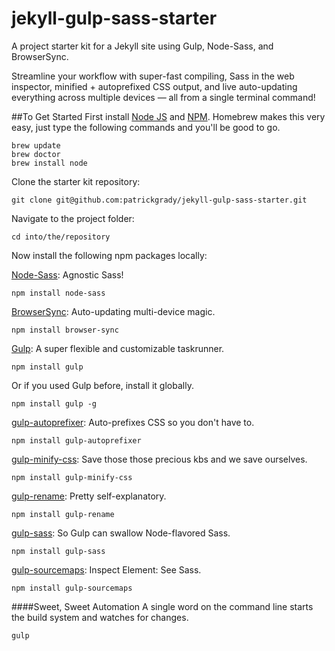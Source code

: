 # jekyll-gulp-sass-starter
A project starter kit for a Jekyll site using Gulp, Node-Sass, and BrowserSync.

Streamline your workflow with super-fast compiling, Sass in the web inspector, minified + autoprefixed CSS output, and live auto-updating everything across multiple devices — all from a single terminal command!

##To Get Started
First install [Node JS](https://nodejs.org/) and [NPM](http://blog.npmjs.org/post/85484771375/how-to-install-npm). Homebrew makes this very easy, just type the following commands and you'll be good to go.
~~~
brew update
brew doctor
brew install node
~~~

Clone the starter kit repository:
~~~
git clone git@github.com:patrickgrady/jekyll-gulp-sass-starter.git
~~~

Navigate to the project folder:
~~~
cd into/the/repository
~~~

Now install the following npm packages locally:

[Node-Sass](https://github.com/sass/node-sass): Agnostic Sass!
~~~
npm install node-sass
~~~

[BrowserSync](http://www.browsersync.io/): Auto-updating multi-device magic.
~~~
npm install browser-sync
~~~

[Gulp](https://github.com/gulpjs/gulp/blob/master/docs/getting-started.md): A super flexible and customizable taskrunner.
~~~
npm install gulp
~~~
Or if you used Gulp before, install it globally.
~~~
npm install gulp -g
~~~

[gulp-autoprefixer](https://www.npmjs.com/package/gulp-autoprefixer): Auto-prefixes CSS so you don't have to.
~~~
npm install gulp-autoprefixer
~~~

[gulp-minify-css](https://www.npmjs.com/package/gulp-minify-css): Save those those precious kbs and we save ourselves.
~~~
npm install gulp-minify-css
~~~

[gulp-rename](https://www.npmjs.com/package/gulp-rename): Pretty self-explanatory.
~~~
npm install gulp-rename
~~~

[gulp-sass](https://www.npmjs.com/package/gulp-sass): So Gulp can swallow Node-flavored Sass.
~~~
npm install gulp-sass
~~~

[gulp-sourcemaps](https://www.npmjs.com/package/gulp-sourcemaps): Inspect Element: See Sass.
~~~
npm install gulp-sourcemaps
~~~

####Sweet, Sweet Automation
A single word on the command line starts the build system and watches for changes.
~~~
gulp
~~~
